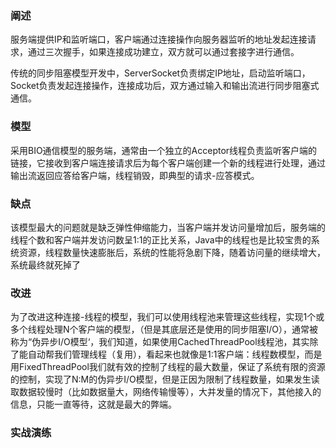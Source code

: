 ### 阐述

服务端提供IP和监听端口，客户端通过连接操作向服务器监听的地址发起连接请求，通过三次握手，如果连接成功建立，双方就可以通过套接字进行通信。

传统的同步阻塞模型开发中，ServerSocket负责绑定IP地址，启动监听端口，Socket负责发起连接操作，连接成功后，双方通过输入和输出流进行同步阻塞式通信。

### 模型

采用BIO通信模型的服务端，通常由一个独立的Acceptor线程负责监听客户端的链接，它接收到客户端连接请求后为每个客户端创建一个新的线程进行处理，通过输出流返回应答给客户端，线程销毁，即典型的请求-应答模式。

### 缺点

该模型最大的问题就是缺乏弹性伸缩能力，当客户端并发访问量增加后，服务端的线程个数和客户端并发访问数呈1:1的正比关系，Java中的线程也是比较宝贵的系统资源，线程数量快速膨胀后，系统的性能将急剧下降，随着访问量的继续增大，系统最终就死掉了

### 改进

为了改进这种连接-线程的模型，我们可以使用线程池来管理这些线程，实现1个或多个线程处理N个客户端的模型，（但是其底层还是使用的同步阻塞I/O），通常被称为“伪异步I/O模型‘，我们知道，如果使用CachedThreadPool线程池，其实除了能自动帮我们管理线程（复用），看起来也就像是1:1客户端：线程数模型，而是用FixedThreadPool我们就有效的控制了线程的最大数量，保证了系统有限的资源的控制，实现了N:M的伪异步I/O模型，但是正因为限制了线程数量，如果发生读取数据较慢时（比如数据量大，网络传输慢等），大并发量的情况下，其他接入的信息，只能一直等待，这就是最大的弊端。

### 实战演练





